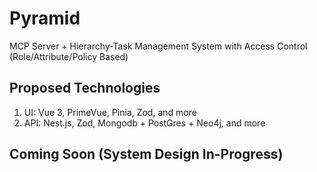# Pyramid

MCP Server + Hierarchy-Task Management System with Access Control (Role/Attribute/Policy Based)

## Proposed Technologies

1. UI: Vue 3, PrimeVue, Pinia, Zod, and more
2. API: Nest.js, Zod, Mongodb + PostGres + Neo4j, and more

## Coming Soon (System Design In-Progress)
